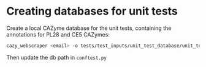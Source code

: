 # Creating databases for unit tests

Create a local CAZyme database for the unit tests, containing the annotations for PL28 and CE5 CAZymes:

```bash
cazy_webscraper <email> -o tests/test_inputs/unit_test_database/unit_test_<DATE>.db --families PL28,CE5 -f -n
```

Then update the db path in `conftest.py`

